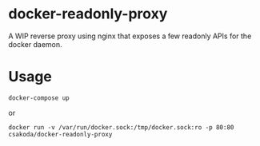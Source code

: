 # docker-readonly-proxy

A WIP reverse proxy using nginx that exposes a few readonly APIs for the docker daemon.

# Usage

```
docker-compose up
```

or

```
docker run -v /var/run/docker.sock:/tmp/docker.sock:ro -p 80:80 csakoda/docker-readonly-proxy
```
